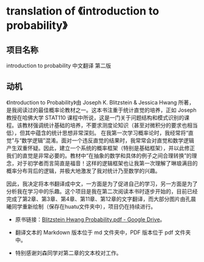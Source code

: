 # translation of 《introduction to probability》

## 项目名称
introduction to probability 中文翻译 第二版

## 动机
  《Introduction to Probability》由 Joseph K. Blitzstein & Jessica Hwang 所著，是我阅读过的最佳概率论教材之一。这本书注重于统计直觉的培养，正如 Joseph 教授在哈佛大学 STAT110 课程中所说，这是一门关于问题结构和模式识别的课程。该教材强调统计基础的培养，不要求测度论知识（甚至对微积分的要求也相当低），但其中蕴含的统计思想非常深刻。
  在我第一次学习概率论时，我经常将“直觉”与“数学逻辑”混淆。面对一个违反直觉的结果时，我常常会对直觉和数学逻辑产生双重怀疑。因此，建立一个系统的概率框架（特别是基础框架），并以此修正我们的直觉是非常必要的。教材中“在抽象的数学和具体的例子之间合理转换”的理念，对于初学者而言简直是福音！这样的逻辑框架也让我第一次理解了琳琅满目的概率分布背后的逻辑，并极大地激发了我对统计乃至数学的兴趣。

  因此，我决定将本书翻译成中文，一方面是为了促进自己的学习，另一方面是为了分析我在学习中的乐趣。这个项目是我在第二次阅读本书时逐步开始的，目前已经完成了第2章、第3章、第4章、第11章、第12章的文字翻译，而大部分图片由孔晨曦同学重新绘制（保存在huatu文件夹中），项目仍在持续进行。

* 原书链接：[Blitzstein Hwang Probability.pdf - Google Drive](https://drive.google.com/file/d/1VmkAAGOYCTORq1wxSQqy255qLJjTNvBI/edit)。

* 翻译文本的 Markdown 版本位于 md 文件夹中，PDF 版本位于 pdf 文件夹中。

* 特别感谢刘森同学对第二章的文本校对工作。
